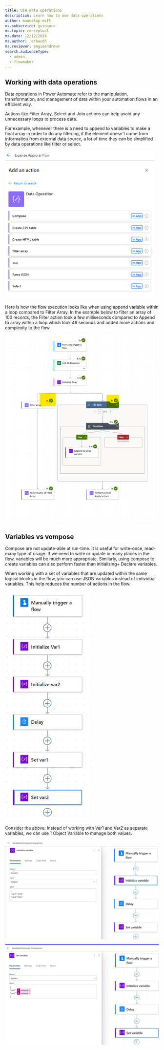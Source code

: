 ```yaml
---
title: Use data operations
description: Learn how to use data operations
author: manuelap-msft
ms.subservice: guidance
ms.topic: conceptual
ms.date: 12/12/2024
ms.author: rachaudh
ms.reviewer: angieandrews
search.audienceType: 
  - admin
  - flowmaker
---
```


## Working with data operations

Data operations in Power Automate refer to the manipulation, transformation, and management of data within your automation flows in an efficient way. 

Actions like Filter Array, Select and Join actions can help avoid any unnecessary loops to process data. 

For example, whenever there is a need to append to variables to make a final array in order to do any filtering, if the element doesn't come from information from external data source, a lot of time they can be simplified by data operations like filter or select. 

![A screenshot of available data operations](media/image12.png)

Here is how the flow execution looks like when using append variable within a loop compared to Filter Array. In the example below to filter an array of 100 records, the Filter action took a few milliseconds compared to Append to array within a loop which took 48 seconds and added more actions and complexity to the flow. 

![A screenshot of a computer  Description automatically generated](media/image13.png)

## Variables vs vompose

<!-- REDO this section -->

Compose are not update-able at run-time. It is useful for write-once, read-many type of usage. If we need to write or update in many places in the flow, variables will be much more appropriate. Similarly, using compose to create variables can also perform faster than initializing+ Declare variables. 

When working with a set of variables that are updated within the same logical blocks in the flow, you can use JSON variables instead of individual variables. This help reduces the number of actions in the flow. 

![A screenshot of a computer  Description automatically generated](media/image14.png)

Consider the above: Instead of working with Var1 and Var2 as separate variables, we can use 1 Object Variable to manage both values.

![A screenshot of a computer  Description automatically generated](media/image15.png)

![A screenshot of a computer  Description automatically generated](media/image16.png)